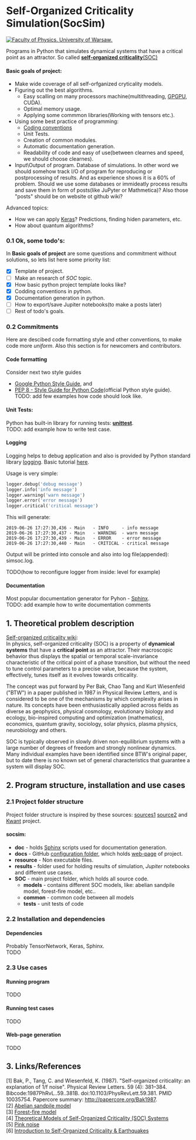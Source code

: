 # Self-Organized Criticality Simulation(SocSim)
[![Faculty of Physics. University of Warsaw](https://www.fuw.edu.pl/tl_files/downloads/logo_18/FUW_znak-poziomy-EN.png).](https://www.fuw.edu.pl/)  

Programs in Python that simulates dynamical systems that have a critical point as an attractor. So called [__self-organized criticality__(SOC)](https://en.wikipedia.org/wiki/Self-organized_criticality)

#### Basic goals of project:
 - Make wide coverage of all self-orfganized cryticality models.
 - Figuring out the best algorithms. 
    - Easy scalling on many processors machine(multithreading, [GPGPU](https://en.wikipedia.org/wiki/General-purpose_computing_on_graphics_processing_units), CUDA). 
    - Optimal memory usage.
    - Applying some commmon libraries(Working with tensors etc.).
 - Using some best practice of programming:
    - [Coding conventions](https://en.wikipedia.org/wiki/Coding_conventions)
    - Unit Tests.
    - Creation of common modules.
    - Automatic documentation generation.
    - Readability of code and easy of use(between clearnes and speed, we should choose clearnes).
 - Input\Output of program. Database of simulations. In other word we should somehow track I/O of program for reproducing or postprocessing of results. And as experience shows it is a 60% of problem. Should we use some databases or immideatly process results and save them in form of posts(like JuPyter or Mathmetica)? Also those "posts" should be on website ot github wiki?    
 
 Advanced topics: 
 - How we can apply [Keras](https://github.com/keras-team/keras)? Predictions, finding hiden parameters, etc.
 - How about quantum algorithms?


### 0.1 Ok, some todo's:

In __Basic goals of project__ are some questions and commitment without solutions, so lets list here some priority list:

- [x] Template of project.
- [ ] Make an research of _SOC_ topic.
- [x] How basic python project template looks like?
- [x] Codding conventions in python.
- [x] Documentation generation in python.
- [ ] How to export/save Jupiter notebooks(to make a posts later)
- [ ] Rest of todo's goals.

### 0.2 Commitments
Here are descibed code formatting style and other conventions, to make code more _uniform_. Also this section is for newcomers and contributors.

#### Code formatting
Consider next two style guides
 - [Google Python Style Guide](https://github.com/google/styleguide/blob/gh-pages/pyguide.md), and
 - [PEP 8 - Style Guide for Python Code](https://www.python.org/dev/peps/pep-0008/)(official Python style guide).      
 TODO: add few examples how code should look like.
 
#### Unit Tests:
Python has built-in library for running tests:
[__unittest__](https://docs.python.org/3/library/unittest.html).   
TODO: add example how to write test case.

#### Logging
Logging helps to debug application and also is provided by Python standard library
[logging](https://docs.python.org/3.9/library/logging.html). Basic tutorial [here](https://docs.python.org/3.9/howto/logging.html#logging-basic-tutorial).

Usage is very simple:
```python
logger.debug('debug message')
logger.info('info message')
logger.warning('warn message')
logger.error('error message')
logger.critical('critical message')
```

This will generate:
```
2019-06-26 17:27:30,436 - Main   - INFO     - info message
2019-06-26 17:27:30,437 - Main   - WARNING  - warn message
2019-06-26 17:27:30,439 - Main   - ERROR    - error message
2019-06-26 17:27:30,440 - Main   - CRITICAL - critical message
```
Output will be printed into console and also into log file(appended): simsoc.log.

TODO(how to reconfigure logger from inside: level for example)
 
#### Documentation
Most popular documentation generator for Pyhon - [Sphinx](http://www.sphinx-doc.org/en/master/).   
TODO: add example how to write documentation comments


## 1. Theoretical problem description
[Self-organized criticality wiki](https://en.wikipedia.org/wiki/Self-organized_criticality):   
In physics, self-organized criticality (SOC) is a property of __dynamical systems__ that have a __critical point__ as an attractor. Their macroscopic behavior thus displays the spatial or temporal scale-invariance characteristic of the critical point of a phase transition, but without the need to tune control parameters to a precise value, because the system, effectively, tunes itself as it evolves towards criticality.

The concept was put forward by Per Bak, Chao Tang and Kurt Wiesenfeld ("BTW") in a paper published in 1987 in Physical Review Letters, and is considered to be one of the mechanisms by which complexity arises in nature. Its concepts have been enthusiastically applied across fields as diverse as geophysics, physical cosmology, evolutionary biology and ecology, bio-inspired computing and optimization (mathematics), economics, quantum gravity, sociology, solar physics, plasma physics, neurobiology and others.

SOC is typically observed in slowly driven non-equilibrium systems with a large number of degrees of freedom and strongly nonlinear dynamics. Many individual examples have been identified since BTW's original paper, but to date there is no known set of general characteristics that guarantee a system will display SOC.

## 2. Program structure, installation and use cases

### 2.1 Project folder structure
Project folder structure is inspired by these sources:
[sources1](https://stackoverflow.com/questions/193161/what-is-the-best-project-structure-for-a-python-application)
[source2](https://dev.to/codemouse92/dead-simple-python-project-structure-and-imports-38c6) and [Kwant](https://kwant-project.org/) project.

#### socsim:   
- __doc__ - holds [Sphinx](http://www.sphinx-doc.org/en/master/) scripts used for documentation generation.
- __docs__ - GitHub [configuration folder](https://help.github.com/en/articles/configuring-a-publishing-source-for-github-pages), which holds [web-page](https://okmechak.github.io/socsim/) of project.
- __resource__ - Non executable files.
- __results__ - folder used for holding results of simulation, _Jupiter_ notebooks and different use cases.
- __SOC__ - main project folder, which holds all source code.
   - __models__ - contains different SOC models, like: abelian sandpile model, forest-fire model, etc..
   - __common__ - common code between all models
   - __tests__ - unit tests of code


### 2.2 Installation and dependencies
#### Dependencies
Probably TensorNetwork, Keras, Sphinx.    
TODO

### 2.3 Use cases
#### Running program

TODO

#### Running test cases

TODO

#### Web-page generation

TODO

## 3. Links/References
[1]  Bak, P., Tang, C. and Wiesenfeld, K. (1987). "Self-organized criticality: an explanation of 1/f noise". Physical Review Letters. 59 (4): 381–384. Bibcode:1987PhRvL..59..381B. doi:10.1103/PhysRevLett.59.381. PMID 10035754. Papercore summary: http://papercore.org/Bak1987.   
[2] [Abelian sandpile model](https://en.wikipedia.org/wiki/Abelian_sandpile_model)   
[3] [Forest-fire model](https://en.wikipedia.org/wiki/Forest-fire_model)   
[4] [Theoretical Models of Self-Organized Criticality (SOC) Systems](https://arxiv.org/abs/1204.5119)   
[5] [Pink noise](https://en.wikipedia.org/wiki/Pink_noise)   
[6] [Introduction to Self-Organized Criticality & Earthquakes](http://www2.econ.iastate.edu/classes/econ308/tesfatsion/SandpileCA.Winslow97.htm)   
